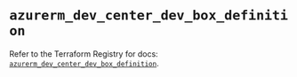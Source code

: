 # `azurerm_dev_center_dev_box_definition`

Refer to the Terraform Registry for docs: [`azurerm_dev_center_dev_box_definition`](https://registry.terraform.io/providers/hashicorp/azurerm/4.6.0/docs/resources/dev_center_dev_box_definition).
